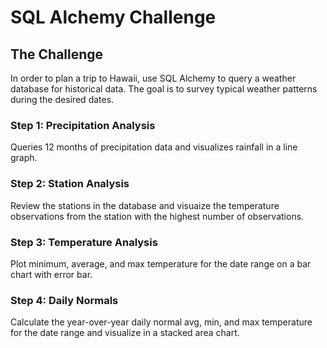 # SQL Alchemy Challenge

## The Challenge
In order to plan a trip to Hawaii, use SQL Alchemy to query a weather database for historical data. The goal is to survey typical weather patterns during the desired dates.

### Step 1: Precipitation Analysis
Queries 12 months of precipitation data and visualizes rainfall in a line graph.

### Step 2: Station Analysis
Review the stations in the database and visuaize the temperature observations from the station with the highest number of observations.

### Step 3: Temperature Analysis
Plot minimum, average, and max temperature for the date range on a bar chart with error bar.

### Step 4: Daily Normals
Calculate the year-over-year daily normal avg, min, and max temperature for the date range and visualize in a stacked area chart.
